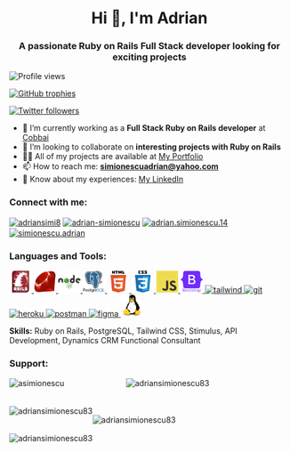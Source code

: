 <h1 align="center">Hi 👋, I'm Adrian</h1>
<h3 align="center">A passionate Ruby on Rails Full Stack developer looking for exciting projects</h3>

<p align="left">
  <img src="https://komarev.com/ghpvc/?username=adriansimionescu83&label=Profile%20views&color=0e75b6&style=flat" alt="Profile views" />
</p>

<p align="left">
  <a href="https://github.com/ryo-ma/github-profile-trophy">
    <img src="https://github-profile-trophy.vercel.app/?username=adriansimionescu83" alt="GitHub trophies" />
  </a>
</p>

<p align="left">
  <a href="https://twitter.com/adriansimi8" target="blank">
    <img src="https://img.shields.io/twitter/follow/adriansimi8?logo=twitter&style=for-the-badge" alt="Twitter followers" />
  </a>
</p>

- 🔭 I’m currently working as a **Full Stack Ruby on Rails developer** at [Cobbai](https://www.cobbai.com/)
- 👯 I’m looking to collaborate on **interesting projects with Ruby on Rails**
- 👨‍💻 All of my projects are available at [My Portfolio](https://www.adriansimionescu.dev/)
- 📫 How to reach me: **simionescuadrian@yahoo.com**
- 📄 Know about my experiences: [My LinkedIn](https://www.linkedin.com/in/adrian-simionescu/)

<h3 align="left">Connect with me:</h3>
<p align="left">
<a href="https://twitter.com/adriansimi8" target="blank"><img align="center" src="https://raw.githubusercontent.com/rahuldkjain/github-profile-readme-generator/master/src/images/icons/Social/twitter.svg" alt="adriansimi8" height="30" width="40" /></a>
<a href="https://linkedin.com/in/adrian-simionescu" target="blank"><img align="center" src="https://raw.githubusercontent.com/rahuldkjain/github-profile-readme-generator/master/src/images/icons/Social/linked-in-alt.svg" alt="adrian-simionescu" height="30" width="40" /></a>
<a href="https://fb.com/adrian.simionescu.14" target="blank"><img align="center" src="https://raw.githubusercontent.com/rahuldkjain/github-profile-readme-generator/master/src/images/icons/Social/facebook.svg" alt="adrian.simionescu.14" height="30" width="40" /></a>
<a href="https://instagram.com/simionescu.adrian" target="blank"><img align="center" src="https://raw.githubusercontent.com/rahuldkjain/github-profile-readme-generator/master/src/images/icons/Social/instagram.svg" alt="simionescu.adrian" height="30" width="40" /></a>
</p>

<h3 align="left">Languages and Tools:</h3>

<p align="left">
  <!-- Backend & Databases -->
  <a href="https://rubyonrails.org" target="_blank" rel="noreferrer">
    <img src="https://raw.githubusercontent.com/devicons/devicon/master/icons/rails/rails-original-wordmark.svg" alt="rails" width="40" height="40"/>
  </a>
  <a href="https://www.ruby-lang.org/en/" target="_blank" rel="noreferrer">
    <img src="https://raw.githubusercontent.com/devicons/devicon/master/icons/ruby/ruby-original.svg" alt="ruby" width="40" height="40"/>
  </a>
  <a href="https://nodejs.org" target="_blank" rel="noreferrer">
    <img src="https://raw.githubusercontent.com/devicons/devicon/master/icons/nodejs/nodejs-original-wordmark.svg" alt="nodejs" width="40" height="40"/>
  </a>
  <a href="https://www.postgresql.org" target="_blank" rel="noreferrer">
    <img src="https://raw.githubusercontent.com/devicons/devicon/master/icons/postgresql/postgresql-original-wordmark.svg" alt="postgresql" width="40" height="40"/>
  </a>

  <!-- Frontend -->
  <a href="https://www.w3.org/html/" target="_blank" rel="noreferrer">
    <img src="https://raw.githubusercontent.com/devicons/devicon/master/icons/html5/html5-original-wordmark.svg" alt="html5" width="40" height="40"/>
  </a>
  <a href="https://www.w3schools.com/css/" target="_blank" rel="noreferrer">
    <img src="https://raw.githubusercontent.com/devicons/devicon/master/icons/css3/css3-original-wordmark.svg" alt="css3" width="40" height="40"/>
  </a>
  <a href="https://developer.mozilla.org/en-US/docs/Web/JavaScript" target="_blank" rel="noreferrer">
    <img src="https://raw.githubusercontent.com/devicons/devicon/master/icons/javascript/javascript-original.svg" alt="javascript" width="40" height="40"/>
  </a>
  <a href="https://getbootstrap.com" target="_blank" rel="noreferrer">
    <img src="https://raw.githubusercontent.com/devicons/devicon/master/icons/bootstrap/bootstrap-plain-wordmark.svg" alt="bootstrap" width="40" height="40"/>
  </a>
  <a href="https://tailwindcss.com/" target="_blank" rel="noreferrer">
    <img src="https://www.vectorlogo.zone/logos/tailwindcss/tailwindcss-icon.svg" alt="tailwind" width="40" height="40"/>
  </a>

  <!-- Tools & Platforms -->
  <a href="https://git-scm.com/" target="_blank" rel="noreferrer">
    <img src="https://www.vectorlogo.zone/logos/git-scm/git-scm-icon.svg" alt="git" width="40" height="40"/>
  </a>
  <a href="https://heroku.com" target="_blank" rel="noreferrer">
    <img src="https://www.vectorlogo.zone/logos/heroku/heroku-icon.svg" alt="heroku" width="40" height="40"/>
  </a>
  <a href="https://postman.com" target="_blank" rel="noreferrer">
    <img src="https://www.vectorlogo.zone/logos/getpostman/getpostman-icon.svg" alt="postman" width="40" height="40"/>
  </a>
  <a href="https://www.figma.com/" target="_blank" rel="noreferrer">
    <img src="https://www.vectorlogo.zone/logos/figma/figma-icon.svg" alt="figma" width="40" height="40"/>
  </a>
  <a href="https://www.linux.org/" target="_blank" rel="noreferrer">
    <img src="https://raw.githubusercontent.com/devicons/devicon/master/icons/linux/linux-original.svg" alt="linux" width="40" height="40"/>
  </a>
</p>

<p align="left">
  <strong>Skills:</strong> Ruby on Rails, PostgreSQL, Tailwind CSS, Stimulus, API Development, Dynamics CRM Functional Consultant
</p>


<h3 align="left">Support:</h3>
<p><a href="https://www.buymeacoffee.com/asimionescu"> <img align="left" src="https://cdn.buymeacoffee.com/buttons/v2/default-yellow.png" height="50" width="210" alt="asimionescu" /></a><a href="https://ko-fi.com/adriansimionescu83"> <img align="left" src="https://cdn.ko-fi.com/cdn/kofi3.png?v=3" height="50" width="210" alt="adriansimionescu83" /></a></p><br><br>


<p><img align="left" src="https://github-readme-stats.vercel.app/api/top-langs?username=adriansimionescu83&show_icons=true&locale=en&layout=compact" alt="adriansimionescu83" /></p>

<p>&nbsp;<img align="center" src="https://github-readme-stats.vercel.app/api?username=adriansimionescu83&show_icons=true&locale=en" alt="adriansimionescu83" /></p>

<p><img align="center" src="https://github-readme-streak-stats.herokuapp.com/?user=adriansimionescu83&" alt="adriansimionescu83" /></p>

